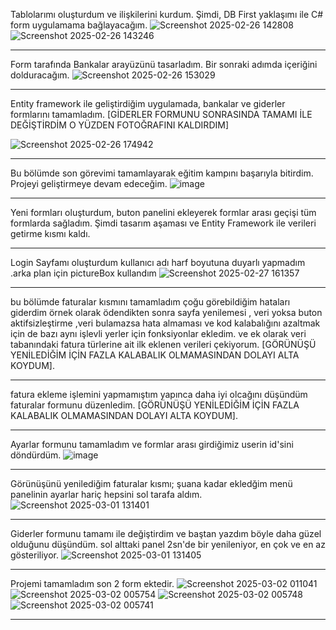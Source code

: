 Tablolarımı oluşturdum ve ilişkilerini kurdum. Şimdi, DB First yaklaşımı ile C# form uygulamama bağlayacağım.
![Screenshot 2025-02-26 142808](https://github.com/user-attachments/assets/dbbd5240-7398-44d4-9feb-2c0c6dd8654e)
![Screenshot 2025-02-26 143246](https://github.com/user-attachments/assets/6e4bbfed-e024-49d5-82f5-d5fe8884fc4e)
*******************************************************************************************************************************
Form tarafında Bankalar arayüzünü tasarladım. Bir sonraki adımda içeriğini dolduracağım.
![Screenshot 2025-02-26 153029](https://github.com/user-attachments/assets/1fbc16b1-4a43-403c-a2f6-8d1f548721eb)
*******************************************************************************************************************************
Entity framework ile geliştirdiğim uygulamada, bankalar ve giderler formlarını tamamladım.
[GİDERLER FORMUNU SONRASINDA TAMAMI İLE DEĞİŞTİRDİM O YÜZDEN FOTOĞRAFINI KALDIRDIM]

![Screenshot 2025-02-26 174942](https://github.com/user-attachments/assets/77cabbfb-506a-44de-8ddd-f5d187c8e4ce)
*******************************************************************************************************************************
Bu bölümde son görevimi tamamlayarak eğitim kampını başarıyla bitirdim. Projeyi geliştirmeye devam edeceğim.
![image](https://github.com/user-attachments/assets/26968390-9c7c-4421-8075-cfdee55c6a13)

*******************************************************************************************************************************
Yeni formları oluşturdum, buton panelini ekleyerek formlar arası geçişi tüm formlarda sağladım. Şimdi tasarım aşaması ve Entity Framework ile verileri getirme kısmı kaldı.
*******************************************************************************************************************************
Login Sayfamı oluşturdum kullanıcı adı harf boyutuna duyarlı yapmadım .arka plan için pictureBox kullandım 
![Screenshot 2025-02-27 161357](https://github.com/user-attachments/assets/9798cdf5-3a88-43bb-a391-b2dbb58939fc)
*******************************************************************************************************************************
bu bölümde faturalar kısmını tamamladım çoğu görebildiğim hataları giderdim örnek olarak ödendikten sonra sayfa yenilemesi , veri yoksa buton aktifsizleştirme ,veri bulamazsa hata almaması ve kod kalabalığını azaltmak için de bazı aynı işlevli yerler için fonksiyonlar ekledim.
ve ek olarak veri tabanındaki fatura türlerine ait ilk eklenen verileri çekiyorum. 
[GÖRÜNÜŞÜ YENİLEDİĞİM İÇİN FAZLA KALABALIK OLMAMASINDAN DOLAYI ALTA KOYDUM].
*******************************************************************************************************************************
fatura ekleme işlemini yapmamıştım yapınca daha iyi olcağını düşündüm faturalar formunu düzenledim.
[GÖRÜNÜŞÜ YENİLEDİĞİM İÇİN FAZLA KALABALIK OLMAMASINDAN DOLAYI ALTA KOYDUM].
*******************************************************************************************************************************
Ayarlar formunu tamamladım ve formlar arası girdiğimiz userin id'sini döndürdüm.
![image](https://github.com/user-attachments/assets/1748b5c0-f692-419a-ad1e-1344bb60a26c)
*******************************************************************************************************************************
Görünüşünü yenilediğim faturalar kısmı;  şuana kadar ekledğim menü panelinin ayarlar hariç hepsini sol tarafa aldım.
![Screenshot 2025-03-01 131401](https://github.com/user-attachments/assets/1e7ac39f-f3c8-4a05-a1a4-2442a08e710a)
*******************************************************************************************************************************
Giderler formunu tamamı ile değiştirdim ve baştan yazdım böyle daha güzel olduğunu düşündüm. sol alttaki panel 2sn'de bir yenileniyor, en çok ve en az gösteriliyor. 
![Screenshot 2025-03-01 131405](https://github.com/user-attachments/assets/68ccc583-9def-4ea1-a27f-a479b57d518c)
*******************************************************************************************************************************
Projemi tamamladım son 2 form ektedir.
![Screenshot 2025-03-02 011041](https://github.com/user-attachments/assets/88aeec72-0331-46c8-81e5-7c3638939c24)
![Screenshot 2025-03-02 005754](https://github.com/user-attachments/assets/79b7a861-edc9-479d-acbc-45a0da8ca374)
![Screenshot 2025-03-02 005748](https://github.com/user-attachments/assets/9718003e-00ce-4e74-a869-97da97f5594e)
![Screenshot 2025-03-02 005741](https://github.com/user-attachments/assets/f789d457-4a25-4efd-8ce3-b13d3d0e536b)
*******************************************************************************************************************************
